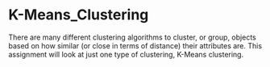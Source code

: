 # K-Means_Clustering
There are many different clustering algorithms to cluster, or group, objects based on how similar (or close in terms of distance) their attributes are.  This assignment will look at just one type of clustering, K-Means clustering.
